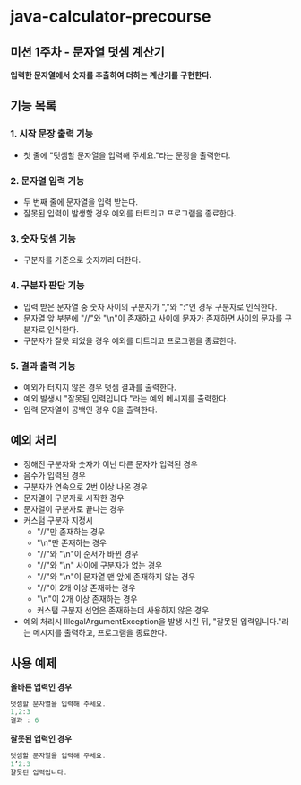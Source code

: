 # java-calculator-precourse

## 미션 1주차 - 문자열 덧셈 계산기

**입력한 문자열에서 숫자를 추출하여 더하는 계산기를 구현한다.**

## 기능 목록

### 1. 시작 문장 출력 기능

- 첫 줄에 "덧셈할 문자열을 입력해 주세요."라는 문장을 출력한다.

### 2. 문자열 입력 기능

- 두 번째 줄에 문자열을 입력 받는다.
- 잘못된 입력이 발생할 경우 예외를 터트리고 프로그램을 종료한다.

### 3. 숫자 덧셈 기능

- 구분자를 기준으로 숫자끼리 더한다.

### 4. 구분자 판단 기능

- 입력 받은 문자열 중 숫자 사이의 구분자가 ","와 ":"인 경우 구분자로 인식한다.
- 문자열 앞 부분에 "//"와 "\n"이 존재하고 사이에 문자가 존재하면 사이의 문자를 구분자로 인식한다.
- 구분자가 잘못 되었을 경우 예외를 터트리고 프로그램을 종료한다.

### 5. 결과 출력 기능

- 예외가 터지지 않은 경우 덧셈 결과를 출력한다.
- 예외 발생시 "잘못된 입력입니다."라는 예외 메시지를 출력한다.
- 입력 문자열이 공백인 경우 0을 출력한다.

## 예외 처리

- 정해진 구분자와 숫자가 이닌 다른 문자가 입력된 경우
- 음수가 입력된 경우
- 구분자가 연속으로 2번 이상 나온 경우
- 문자열이 구분자로 시작한 경우
- 문자열이 구분자로 끝나는 경우
- 커스텀 구분자 지정시
  - "//"만 존재하는 경우
  - "\n"만 존재하는 경우
  - "//"와 "\n"이 순서가 바뀐 경우
  - "//"와 "\n" 사이에 구분자가 없는 경우
  - "//"와 "\n"이 문자열 맨 앞에 존재하지 않는 경우
  - "//"이 2개 이상 존재하는 경우
  - "\n"이 2개 이상 존재하는 경우
  - 커스텀 구분자 선언은 존재하는데 사용하지 않은 경우
- 예외 처리시 IllegalArgumentException을 발생 시킨 뒤, "잘못된 입력입니다."라는 메시지를 출력하고, 프로그램을 종료한다.

## 사용 예제

**올바른 입력인 경우**

```java
덧셈할 문자열을 입력해 주세요.
1,2:3
결과 : 6
```

**잘못된 입력인 경우**

```java
덧셈할 문자열을 입력해 주세요.
1’2:3
잘못된 입력입니다.
```
